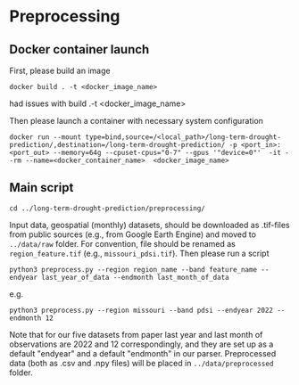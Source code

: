 # Preprocessing


## Docker container launch
First, please build an image

```
docker build . -t <docker_image_name>
```
had issues with build .-t <docker_image_name>

Then please launch a container with necessary system configuration

```
docker run --mount type=bind,source=/<local_path>/long-term-drought-prediction/,destination=/long-term-drought-prediction/ -p <port_in>:<port_out> --memory=64g --cpuset-cpus="0-7" --gpus '"device=0"'  -it --rm --name=<docker_container_name>  <docker_image_name>
```

## Main script ##
```
cd ../long-term-drought-prediction/preprocessing/
```

Input data, geospatial (monthly) datasets, should be downloaded as .tif-files from public sources (e.g., from Google Earth Engine) and  moved to `../data/raw` folder. For convention, file should be renamed as `region_feature.tif` (e.g., `missouri_pdsi.tif`). Then please run a script

```
python3 preprocess.py --region region_name --band feature_name --endyear last_year_of_data --endmonth last_month_of_data
```
e.g.
```
python3 preprocess.py --region missouri --band pdsi --endyear 2022 --endmonth 12
```

Note that for our five datasets from paper last year and last month of observations are 2022 and 12 correspondingly, and they are set up as a default "endyear" and a default "endmonth" in our parser. Preprocessed data (both as .csv and .npy files) will be placed in `../data/preprocessed` folder.

